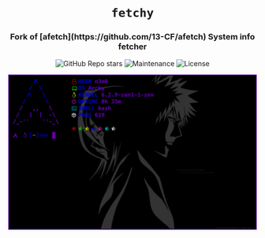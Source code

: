 <div align="center">

# `fetchy`

<h3>
  Fork of [afetch](https://github.com/13-CF/afetch) System info fetcher
</h3>

<!-- Badges -->
![GitHub Repo stars](https://img.shields.io/github/stars/nemo256/fetchy?style=for-the-badge)
![Maintenance](https://shields.io/maintenance/yes/2023?style=for-the-badge)
![License](https://shields.io/github/license/nemo256/fetchy?style=for-the-badge)

<!-- Demo image -->
![Demo](demo.png)

</div>
